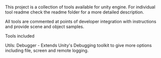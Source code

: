This project is a collection of tools available for unity engine. For individual tool readme check the readme folder for a more detailed description.



All tools are commented at points of developer integration with instructions and provide scene and object samples.



Tools included

Utils: Debugger - Extends Unity's Debugging toolkit to give more options including file, screen and remote logging.

